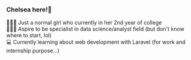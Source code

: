 ### Chelsea here!🌸

👩🏻‍🎓 Just a normal girl who currently in her 2nd year of college </br>
👩🏻‍💻 Aspire to be specialist in data science/analyst field (but don't know where to start, lol) </br>
💻 Currently learning about web development with Laravel (for work and internship purpose...) </br>
